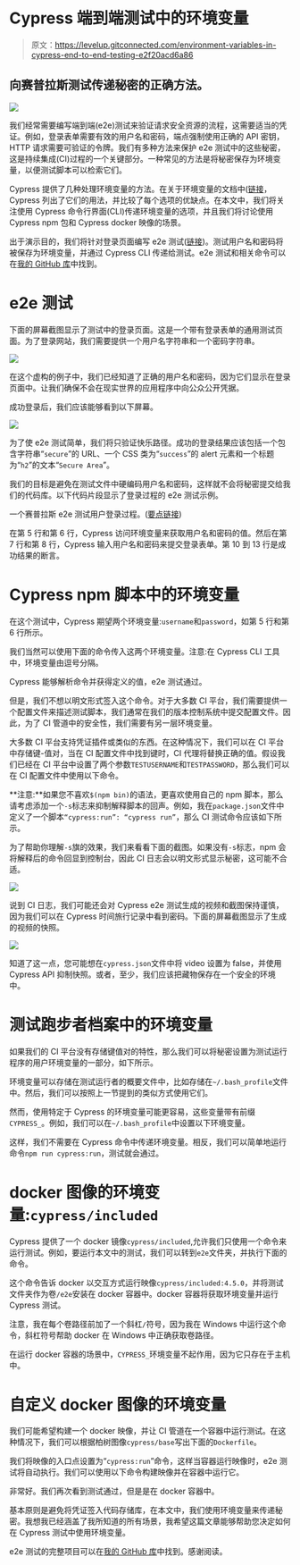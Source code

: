# Cypress 端到端测试中的环境变量

> 原文：<https://levelup.gitconnected.com/environment-variables-in-cypress-end-to-end-testing-e2f20acd6a86>

## 向赛普拉斯测试传递秘密的正确方法。

![](img/bd1862adb0f2eb252d0641c8e8fcef4d.png)

我们经常需要编写端到端(e2e)测试来验证请求安全资源的流程，这需要适当的凭证。例如，登录表单需要有效的用户名和密码，端点强制使用正确的 API 密钥，HTTP 请求需要可验证的令牌。我们有多种方法来保护 e2e 测试中的这些秘密，这是持续集成(CI)过程的一个关键部分。一种常见的方法是将秘密保存为环境变量，以便测试脚本可以检索它们。

Cypress 提供了几种处理环境变量的方法。在关于环境变量的文档中([链接](https://docs.cypress.io/guides/guides/environment-variables.html#Setting)，Cypress 列出了它们的用法，并比较了每个选项的优缺点。在本文中，我们将关注使用 Cypress 命令行界面(CLI)传递环境变量的选项，并且我们将讨论使用 Cypress npm 包和 Cypress docker 映像的场景。

出于演示目的，我们将针对登录页面编写 e2e 测试([链接](http://the-internet.herokuapp.com/login))。测试用户名和密码将被保存为环境变量，并通过 Cypress CLI 传递给测试。e2e 测试和相关命令可以在[我的 GitHub 库](https://github.com/changhuixu/testing-login-form-with-cypress)中找到。

# e2e 测试

下面的屏幕截图显示了测试中的登录页面。这是一个带有登录表单的通用测试页面。为了登录网站，我们需要提供一个用户名字符串和一个密码字符串。

![](img/b8dc109dab33d001ec1412a95bc9ebb6.png)

在这个虚构的例子中，我们已经知道了正确的用户名和密码，因为它们显示在登录页面中。让我们确保不会在现实世界的应用程序中向公众公开凭据。

成功登录后，我们应该能够看到以下屏幕。

![](img/1da810b2d859aa19ddbc767da8e048d4.png)

为了使 e2e 测试简单，我们将只验证快乐路径。成功的登录结果应该包括一个包含字符串“`secure`”的 URL、一个 CSS 类为“`success`”的 alert 元素和一个标题为“`h2`”的文本“`Secure Area`”。

我们的目标是避免在测试文件中硬编码用户名和密码，这样就不会将秘密提交给我们的代码库。以下代码片段显示了登录过程的 e2e 测试示例。

一个赛普拉斯 e2e 测试用户登录过程。([要点链接](https://gist.github.com/changhuixu/ff94b1b2ea7361f3a4a1bc893414d848))

在第 5 行和第 6 行，Cypress 访问环境变量来获取用户名和密码的值。然后在第 7 行和第 8 行，Cypress 输入用户名和密码来提交登录表单。第 10 到 13 行是成功结果的断言。

# Cypress npm 脚本中的环境变量

在这个测试中，Cypress 期望两个环境变量:`username`和`password`，如第 5 行和第 6 行所示。

我们当然可以使用下面的命令传入这两个环境变量。注意:在 Cypress CLI 工具中，环境变量由逗号分隔。

Cypress 能够解析命令并获得定义的值，e2e 测试通过。

但是，我们不想以明文形式签入这个命令。对于大多数 CI 平台，我们需要提供一个配置文件来描述测试脚本，我们通常在我们的版本控制系统中提交配置文件。因此，为了 CI 管道中的安全性，我们需要有另一层环境变量。

大多数 CI 平台支持凭证插件或类似的东西。在这种情况下，我们可以在 CI 平台中存储键-值对，当在 CI 配置文件中找到键时，CI 代理将替换正确的值。假设我们已经在 CI 平台中设置了两个参数`TESTUSERNAME`和`TESTPASSWORD`，那么我们可以在 CI 配置文件中使用以下命令。

**注意:**如果您不喜欢`$(npm bin)`的语法，更喜欢使用自己的 npm 脚本，那么请考虑添加一个`-s`标志来抑制解释脚本的回声。例如，我在`package.json`文件中定义了一个脚本`“cypress:run”: “cypress run”`，那么 CI 测试命令应该如下所示。

为了帮助你理解`-s`旗的效果，我们来看看下面的截图。如果没有`-s`标志，npm 会将解释后的命令回显到控制台，因此 CI 日志会以明文形式显示秘密，这可能不合适。

![](img/2dbb28ec6913c1aa14905243129365d5.png)

说到 CI 日志，我们可能还会对 Cypress e2e 测试生成的视频和截图保持谨慎，因为我们可以在 Cypress 时间旅行记录中看到密码。下面的屏幕截图显示了生成的视频的快照。

![](img/a0d1ff353e9f6750d04ddc513d644a33.png)

知道了这一点，您可能想在`cypress.json`文件中将 video 设置为 false，并使用 Cypress API 抑制快照。或者，至少，我们应该把藏物保存在一个安全的环境中。

# 测试跑步者档案中的环境变量

如果我们的 CI 平台没有存储键值对的特性，那么我们可以将秘密设置为测试运行程序的用户环境变量的一部分，如下所示。

环境变量可以存储在测试运行者的概要文件中，比如存储在`~/.bash_profile`文件中。然后，我们可以按照上一节提到的类似方式使用它们。

然而，使用特定于 Cypress 的环境变量可能更容易，这些变量带有前缀`CYPRESS_`。例如，我们可以在`~/.bash_profile`中设置以下环境变量。

这样，我们不需要在 Cypress 命令中传递环境变量。相反，我们可以简单地运行命令`npm run cypress:run`，测试就会通过。

# docker 图像的环境变量:`cypress/included`

Cypress 提供了一个 docker 镜像`cypress/included`,允许我们只使用一个命令来运行测试。例如，要运行本文中的测试，我们可以转到`e2e`文件夹，并执行下面的命令。

这个命令告诉 docker 以交互方式运行映像`cypress/included:4.5.0`，并将测试文件夹作为卷`/e2e`安装在 docker 容器中。docker 容器将获取环境变量并运行 Cypress 测试。

注意，我在每个卷路径前加了一个斜杠`/`符号，因为我在 Windows 中运行这个命令，斜杠符号帮助 docker 在 Windows 中正确获取卷路径。

在运行 docker 容器的场景中，`CYPRESS_`环境变量不起作用，因为它只存在于主机中。

# 自定义 docker 图像的环境变量

我们可能希望构建一个 docker 映像，并让 CI 管道在一个容器中运行测试。在这种情况下，我们可以根据柏树图像`cypress/base`写出下面的`Dockerfile`。

我们将映像的入口点设置为“`cypress:run`”命令，这样当容器运行映像时，e2e 测试将自动执行。我们可以使用以下命令构建映像并在容器中运行它。

非常好。我们再次看到测试通过，但是是在 docker 容器中。

基本原则是避免将凭证签入代码存储库，在本文中，我们使用环境变量来传递秘密。我想我已经涵盖了我所知道的所有场景，我希望这篇文章能够帮助您决定如何在 Cypress 测试中使用环境变量。

e2e 测试的完整项目可以在[我的 GitHub 库](https://github.com/changhuixu/testing-login-form-with-cypress)中找到。感谢阅读。